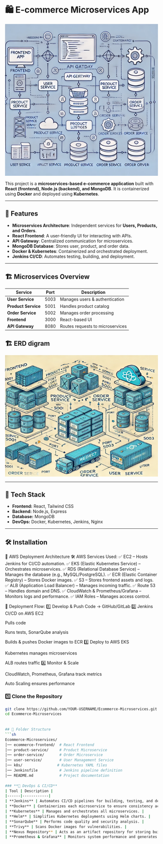 # 🛍️ E-commerce Microservices App  
<img src="https://raw.githubusercontent.com/Walidbadry/Ecommerce-Microservices-React-Node.js-/refs/heads/main/1%20(3).webp" alt="Description" width="1000" height = "500">

This project is a **microservices-based e-commerce application** built with **React (frontend), Node.js (backend), and MongoDB**. It is containerized using **Docker** and deployed using **Kubernetes**.  

---

## 📌 Features  
- **Microservices Architecture**: Independent services for **Users, Products, and Orders**.  
- **React Frontend**: A user-friendly UI for interacting with APIs.  
- **API Gateway**: Centralized communication for microservices.  
- **MongoDB Database**: Stores user, product, and order data.  
- **Docker & Kubernetes**: Containerized and orchestrated deployment.  
- **Jenkins CI/CD**: Automates testing, building, and deployment.  

---

## 🏗️ Microservices Overview  
| Service      | Port  | Description |
|-------------|------|-------------|
| **User Service**  | 5003 | Manages users & authentication |
| **Product Service**  | 5001 | Handles product catalog |
| **Order Service**  | 5002 | Manages order processing |
| **Frontend**  | 3000 | React-based UI |
| **API Gateway** | 8080 | Routes requests to microservices |

## 🏗️ ERD digram
<img src="https://raw.githubusercontent.com/Walidbadry/Ecommerce-Microservices-React-Node.js-/refs/heads/main/1%20(1).webp" alt="Description" width="1000" height = "400">

---

## 🚀 Tech Stack  
- **Frontend:** React, Tailwind CSS  
- **Backend:** Node.js, Express  
- **Database:** MongoDB  
- **DevOps:** Docker, Kubernetes, Jenkins, Nginx  

---

## 🛠️ Installation  

📌 AWS Deployment Architecture
🛠️ AWS Services Used:
✅ EC2 – Hosts Jenkins for CI/CD automation.
✅ EKS (Elastic Kubernetes Service) – Orchestrates microservices.
✅ RDS (Relational Database Service) – Manages the database (e.g., MySQL/PostgreSQL).
✅ ECR (Elastic Container Registry) – Stores Docker images.
✅ S3 – Stores frontend assets and logs.
✅ ALB (Application Load Balancer) – Manages incoming traffic.
✅ Route 53 – Handles domain and DNS.
✅ CloudWatch & Prometheus/Grafana – Monitors logs and performance.
✅ IAM Roles – Manages access control.

📌 Deployment Flow:
1️⃣ Develop & Push Code → GitHub/GitLab
2️⃣ Jenkins CI/CD on AWS EC2

Pulls code

Runs tests, SonarQube analysis

Builds & pushes Docker images to ECR
3️⃣ Deploy to AWS EKS

Kubernetes manages microservices

ALB routes traffic
4️⃣ Monitor & Scale

CloudWatch, Prometheus, Grafana track metrics

Auto Scaling ensures performance
### **1️⃣ Clone the Repository**  
```sh
git clone https://github.com/YOUR-USERNAME/Ecommerce-Microservices.git
cd Ecommerce-Microservices


## 📂 Folder Structure  
```sh
Ecommerce-Microservices/
│── ecommerce-frontend/  # React Frontend
│── product-service/     # Product Microservice
│── order-service/       # Order Microservice
│── user-service/        # User Management Service
│── k8s/                # Kubernetes YAML files
│── Jenkinsfile          # Jenkins pipeline definition
│── README.md            # Project documentation

### **🔹 DevOps & CI/CD**
| Tool | Description |
|------|------------|
| **Jenkins** | Automates CI/CD pipelines for building, testing, and deploying services. |
| **Docker** | Containerizes each microservice to ensure consistency across environments. |
| **Kubernetes** | Manages and orchestrates all microservices. |
| **Helm** | Simplifies Kubernetes deployments using Helm charts. |
| **SonarQube** | Performs code quality and security analysis. |
| **Trivy** | Scans Docker images for vulnerabilities. |
| **Nexus Repository** | Acts as an artifact repository for storing built Docker images. |
| **Prometheus & Grafana** | Monitors system performance and generates real-time dashboards. |

